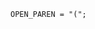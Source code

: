 <!-- This file is generated automatically by infrastructure scripts. Please don't edit by hand. -->

```{ .ebnf .slang-ebnf #OPEN_PAREN }
OPEN_PAREN = "(";
```
